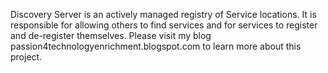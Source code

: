 Discovery Server is an actively managed registry of Service locations. It is responsible for allowing others to find services and for services to register and de-register themselves. 
Please visit my blog passion4technologyenrichment.blogspot.com to learn more about this project.
